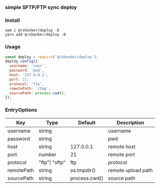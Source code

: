 ### simple SFTP/FTP sync deploy

### Install

```shell
npm i @/xhonker/deploy -D
yarn add @/xhonker/deploy -D
```

### Usage

```js
const deploy = require('@/xhonker/deploy');
deploy.config({
  username: 'user',
  password: 'pwd',
  host: '127.0.0.1',
  port: 21,
  protocol: 'ftp',
  remotePath: '/tmp',
  sourcePath: process.cwd(),
});
```

### EntryOptions

| Key        | Type           | Default       | Description        |
| ---------- | -------------- | ------------- | ------------------ |
| username   | string         |               | username           |
| password   | string         |               | pwd                |
| host       | string         | 127.0.0.1     | remote host        |
| port       | number         | 21            | remote port        |
| protocol   | "ftp"\| "sftp" | ftp           | protocol           |
| remotePath | string         | os.tmpdir()   | remote upload path |
| sourcePath | string         | process.cwd() | source path        |
